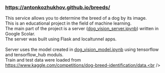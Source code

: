 ### https://antonkozhukhov.github.io/breeds/

This service allows you to determine the breed of a dog by its image.<br />
This is an educational project in the field of machine learning.<br />
The main part of the project is a server ([dog_vision_server.ipynb](https://github.com/antonkozhukhov/breeds/blob/main/dog_vision_server.ipynb)) written in Google Scolar.<br />
The server was built using Flask and localtunnel apps.<br />
<br />
Server uses the model created in [dog_vision_model.ipynb](https://github.com/antonkozhukhov/breeds/blob/main/dog_vision_model.ipynb) using tensorflow and tensorflow_hub moduls.<br />
Train and test data were loaded from https://www.kaggle.com/competitions/dog-breed-identification/data.<br />





